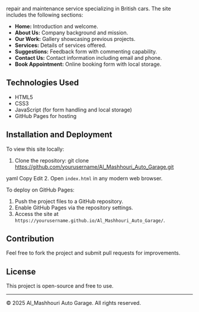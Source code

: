  repair and maintenance service specializing in British cars. The site includes the following sections:

- **Home:** Introduction and welcome.
- **About Us:** Company background and mission.
- **Our Work:** Gallery showcasing previous projects.
- **Services:** Details of services offered.
- **Suggestions:** Feedback form with commenting capability.
- **Contact Us:** Contact information including email and phone.
- **Book Appointment:** Online booking form with local storage.

## Technologies Used

- HTML5
- CSS3
- JavaScript (for form handling and local storage)
- GitHub Pages for hosting

## Installation and Deployment

To view this site locally:

1. Clone the repository:
git clone https://github.com/yourusername/Al_Mashhouri_Auto_Garage.git

yaml
Copy
Edit
2. Open `index.html` in any modern web browser.

To deploy on GitHub Pages:

1. Push the project files to a GitHub repository.
2. Enable GitHub Pages via the repository settings.
3. Access the site at `https://yourusername.github.io/Al_Mashhouri_Auto_Garage/`.

## Contribution

Feel free to fork the project and submit pull requests for improvements.

## License

This project is open-source and free to use.

---

© 2025 Al_Mashhouri Auto Garage. All rights reserved.
